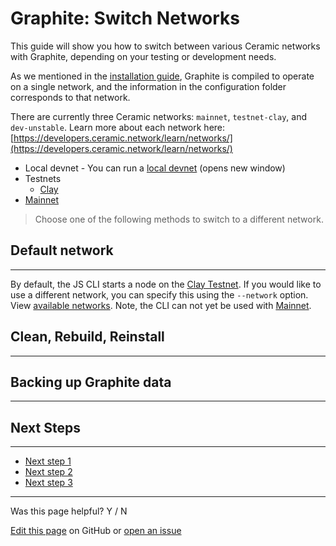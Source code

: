 # Graphite: Switch Networks

This guide will show you how to switch between various Ceramic networks with Graphite, depending on your testing or development needs.

As we mentioned in the [installation guide](), Graphite is compiled to operate on a single network, and the information in the configuration folder corresponds to that network.

There are currently three Ceramic networks: `mainnet`, `testnet-clay`, and `dev-unstable`. Learn more about each network here: [https://developers.ceramic.network/learn/networks/](https://developers.ceramic.network/learn/networks/)

- Local devnet - You can run a [local devnet]() (opens new window)
- Testnets
  - [Clay]()
- [Mainnet]()

> Choose one of the following methods to switch to a different network.

## Default network

---

By default, the JS CLI starts a node on the [Clay Testnet](../../learn/networks.md#clay-testnet). If you would like to use a different network, you can specify this using the `--network` option. View [available networks](../../learn/networks.md). Note, the CLI can not yet be used with [Mainnet](../../learn/networks.md#mainnet).

## Clean, Rebuild, Reinstall

---

## Backing up Graphite data

---

## Next Steps

---

- [Next step 1]()
- [Next step 2]()
- [Next step 3]()

---

Was this page helpful? Y / N

[Edit this page]() on GitHub or [open an issue]()